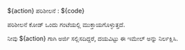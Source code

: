 ${action} ಪರಿಶೀಲನೆ : ${code}

ಪರಿಶೀಲನೆ ಕೋಡ್ ಒಂದು ಗಂಟೆಯಲ್ಲಿ ಮುಕ್ತಾಯಗೊಳ್ಳುತ್ತದೆ.

ನೀವು ${action} ಗಾಗಿ ಅರ್ಜಿ ಸಲ್ಲಿಸದಿದ್ದರೆ, ದಯವಿಟ್ಟು ಈ ಇಮೇಲ್ ಅನ್ನು ನಿರ್ಲಕ್ಷಿಸಿ.